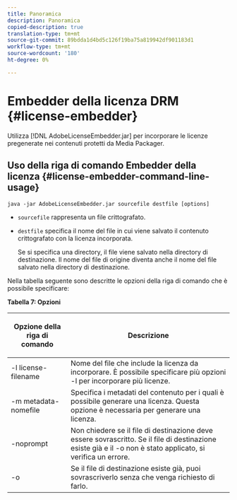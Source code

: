 ```yaml
---
title: Panoramica
description: Panoramica
copied-description: true
translation-type: tm+mt
source-git-commit: 89bdda1d4bd5c126f19ba75a819942df901183d1
workflow-type: tm+mt
source-wordcount: '180'
ht-degree: 0%

---
```



# Embedder della licenza DRM {#license-embedder}

Utilizza [!DNL AdobeLicenseEmbedder.jar] per incorporare le licenze pregenerate nei contenuti protetti da Media Packager.

## Uso della riga di comando Embedder della licenza {#license-embedder-command-line-usage}

```
java -jar AdobeLicenseEmbedder.jar sourcefile destfile [options]
```

* `sourcefile` rappresenta un file crittografato.
* `destfile` specifica il nome del file in cui viene salvato il contenuto crittografato con la licenza incorporata.

   Se si specifica una directory, il file viene salvato nella directory di destinazione. Il nome del file di origine diventa anche il nome del file salvato nella directory di destinazione.

Nella tabella seguente sono descritte le opzioni della riga di comando che è possibile specificare:

**Tabella 7: Opzioni**

<table frame="all" colsep="1" rowsep="1" class="+ topic/table adobe-d/table " id="table_hnl_2sy_n4">  
 <thead class="- topic/thead "> 
  <tr rowsep="1" class="- topic/row "> 
   <th colname="1" class="- topic/entry entry"> <p class="- topic/p ">Opzione della riga di comando </p> </th> 
   <th colname="2" class="- topic/entry entry"> <p class="- topic/p ">Descrizione </p> </th> 
  </tr> 
 </thead>
 <tbody class="- topic/tbody "> 
  <tr rowsep="1" class="- topic/row "> 
   <td colname="1" class="- topic/entry "> <span class="+ topic/ph pr-d/codeph codeph"> -l license-filename  </span> </td> 
   <td colname="2" class="- topic/entry "> Nome del file che include la licenza da incorporare. È possibile specificare più opzioni <span class="codeph"> -l </span> per incorporare più licenze. </td> 
  </tr> 
  <tr rowsep="1" class="- topic/row "> 
   <td colname="1" class="- topic/entry "> <span class="+ topic/ph pr-d/codeph codeph"> -m metadata-nomefile  </span> </td> 
   <td colname="2" class="- topic/entry "> Specifica i metadati del contenuto per i quali è possibile generare una licenza. Questa opzione è necessaria per generare una licenza. </td> 
  </tr> 
  <tr rowsep="1" class="- topic/row "> 
   <td colname="1" class="- topic/entry "> <span class="codeph"> -noprompt  </span> </td> 
   <td colname="2" class="- topic/entry "> Non chiedere se il file di destinazione deve essere sovrascritto. Se il file di destinazione esiste già e il <span class="codeph"> -o </span> non è stato applicato, si verifica un errore. </td> 
  </tr> 
  <tr rowsep="0" class="- topic/row "> 
   <td colname="1" class="- topic/entry "> <span class="codeph"> -o  </span> </td> 
   <td colname="2" class="- topic/entry "> Se il file di destinazione esiste già, puoi sovrascriverlo senza che venga richiesto di farlo. </td> 
  </tr> 
 </tbody> 
</table>

